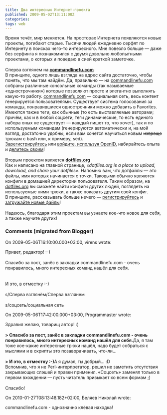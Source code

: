 ```yaml
---
title: Два интересных Интернет-проекта
published: 2009-05-02T13:11:00Z
categories: 
tags: web
---
```


Время течёт, мир меняется. На просторах Интернета появляются новые проекты, погибают старые. Тысячи людей ежедневно серфят по Интернету в поисках чего-то интересного. Мне повезло больше — даже без серфинга я познакомился с двумя довольно любопытными проектами, о которых и поведаю в сией краткой заметочке.<br /><a name='more'></a><br />Сперва взглянем на <b><a href='http://commandlinefu.com/'>commandlinefu.com</a></b><br />В принципе, одного лишь взгляда на адрес сайта достаточно, чтобы понять, что мы там найдём. Да, правильно — на <a href='http://commandlinefu.com/'>commandlinefu.com</a> собраны различные консольные команды (так называемые «однострочники») которые позволяют просто и элегантно выполнять какую-то работу. <a href='http://commandlinefu.com/'>commandlinefu.com</a> — социальная сеть, весь контент генерируется пользователями. Существует система голосования за команды, понравившиеся однострочники можно добавить в Favorites. Имеются также теги, как обычные (то есть выставляемые авторами; причём, как и в любой соцсети, теги динамические, то есть единого набора оных не существует — каждый пишет то, что хочет), так и по используемым командам (генерируются автоматически и, на мой взгляд, достаточно удобны, если вам хочется научиться новым <strike>извраще</strike> трюкам с bash или, к примеру, sed).<br /><a href='http://www.commandlinefu.com/users/register'>Зарегистрируйтесь</a> или <a href='http://www.commandlinefu.com/users/openid'>войдите, используя OpenID</a>, набирайтесь опыта и <a href='http://www.commandlinefu.com/commands/edit'>делитесь своим</a>!<br /><br />Вторым проектом является <b><a href='http://dotfiles.org/'>dotfiles.org</a></b><br />Как и написано на главной странице, <i>«dotfiles.org is a place to upload, download, and share your dotfiles»</i>. Напомню вам, что дотфайлы — это файлы, имя которых начинается с точки. Таковыми обычно являются конфиги в домашней директории пользователя. Таким образом, на <a href='http://dotfiles.org/'>dotfiles.org</a> вы сможете найти конфиги других людей, поглядеть на используемые ними трюки, а также показать другим свой конфиг.<br />В принципе, рассказывать больше нечего — <a href='http://dotfiles.org/signup'>регистрируйтесь</a> и <a href='http://dotfiles.org/new'>загружайте новые файлы</a>!<br /><br />Надеюсь, благодаря этим проектам вы узнаете кое-что новое для себя, а также научите других!

<h3 id='hakyll-convert-comments-title'>Comments (migrated from Blogger)</h3>
<div class='hakyll-convert-comment'>
<p class='hakyll-convert-comment-date'>On 2009-05-06T16:10:00.000+03:00, virens wrote:</p>
<p class='hakyll-convert-comment-body'>
Привет, редактор! :-)<br /><br />Спасибо за пост, занёс в закладки commandlinefu.com - очень понравилось, много интересных команд нашёл для себя. <br /><br /><br />И это, в отместку :-)<br /><br />s/Сперва взглянём/Сперва взглянем<br /><br />s/соцсеть/социальная сеть
</p>
</div>

<div class='hakyll-convert-comment'>
<p class='hakyll-convert-comment-date'>On 2009-05-06T17:42:00.000+03:00, Programmaster wrote:</p>
<p class='hakyll-convert-comment-body'>
Здравия желаю, товарищ автор! :)<br /><br /><B>&gt; Спасибо за пост, занёс в закладки commandlinefu.com - очень понравилось, много интересных команд нашёл для себя.</B>Да, я там тоже кое-какие интересные трюки нашёл, надо будет собраться с мыслями и в скрипты это позаворачивать, что-ли…<br /><br /><B>&gt; И это, в отместку :-)</B>А я думал, ты добрый… :D<br />Вспомнив, что я не Perl-интерпретатор, решил не заметить отсутствия закрывающих слэшей и правки применил. «Соцсеть» заменял только в первом вхождении — пусть читатель привыкает ко всем формам ;)<br /><br />Спасибо!
</p>
</div>

<div class='hakyll-convert-comment'>
<p class='hakyll-convert-comment-date'>On 2010-01-27T08:13:48.182+02:00, Беляев Николай wrote:</p>
<p class='hakyll-convert-comment-body'>
commandlinefu.com - однозначно клёвая находка!
</p>
</div>




